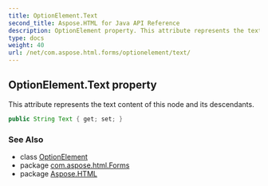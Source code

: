 ```yaml
---
title: OptionElement.Text
second_title: Aspose.HTML for Java API Reference
description: OptionElement property. This attribute represents the text content of this node and its descendants
type: docs
weight: 40
url: /net/com.aspose.html.forms/optionelement/text/
---
```

## OptionElement.Text property

This attribute represents the text content of this node and its descendants.

```java
public String Text { get; set; }
```

### See Also

* class [OptionElement](../)
* package [com.aspose.html.Forms](../../optionelement/)
* package [Aspose.HTML](../../../)
